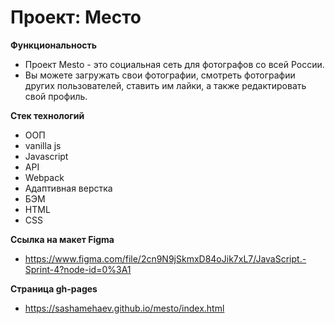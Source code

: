 # Проект: Место

**Функциональность**
* Проект Mesto - это социальная сеть для фотографов со всей России.
* Вы можете загружать свои фотографии, смотреть фотографии других пользователей, ставить им лайки, а также редактировать свой профиль.

**Стек технологий**
* ООП
* vanilla js
* Javascript
* API
* Webpack
* Адаптивная верстка
* БЭМ
* HTML
* CSS

**Ссылка на макет Figma**
* https://www.figma.com/file/2cn9N9jSkmxD84oJik7xL7/JavaScript.-Sprint-4?node-id=0%3A1

**Страница gh-pages**
* https://sashamehaev.github.io/mesto/index.html
